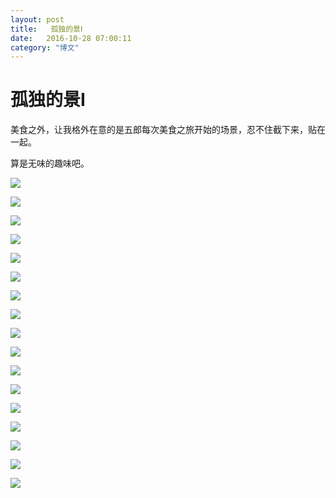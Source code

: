 ```yaml
---
layout: post
title:   孤独的景Ⅰ
date:   2016-10-28 07:00:11
category: "博文"
---
```

# 孤独的景Ⅰ

美食之外，让我格外在意的是五郎每次美食之旅开始的场景，忍不住截下来，贴在一起。

算是无味的趣味吧。

![](http://7xoc51.com1.z0.glb.clouddn.com/%E5%AD%A4%E7%8B%AC%E7%9A%84%E7%BE%8E%E9%A3%9F%E5%AE%B6%201.png)

![](http://7xoc51.com1.z0.glb.clouddn.com/%E5%AD%A4%E7%8B%AC%E7%9A%84%E7%BE%8E%E9%A3%9F%E5%AE%B6%2010.png)

![](http://7xoc51.com1.z0.glb.clouddn.com/%E5%AD%A4%E7%8B%AC%E7%9A%84%E7%BE%8E%E9%A3%9F%E5%AE%B6%2012.png)

![](http://7xoc51.com1.z0.glb.clouddn.com/%E5%AD%A4%E7%8B%AC%E7%9A%84%E7%BE%8E%E9%A3%9F%E5%AE%B6%2013.png)

![](http://7xoc51.com1.z0.glb.clouddn.com/%E5%AD%A4%E7%8B%AC%E7%9A%84%E7%BE%8E%E9%A3%9F%E5%AE%B6%2014.png)

![](http://7xoc51.com1.z0.glb.clouddn.com/%E5%AD%A4%E7%8B%AC%E7%9A%84%E7%BE%8E%E9%A3%9F%E5%AE%B6%2016.png)

![](http://7xoc51.com1.z0.glb.clouddn.com/%E5%AD%A4%E7%8B%AC%E7%9A%84%E7%BE%8E%E9%A3%9F%E5%AE%B6%2017.png)

![](http://7xoc51.com1.z0.glb.clouddn.com/%E5%AD%A4%E7%8B%AC%E7%9A%84%E7%BE%8E%E9%A3%9F%E5%AE%B6%203.png)

![](http://7xoc51.com1.z0.glb.clouddn.com/%E5%AD%A4%E7%8B%AC%E7%9A%84%E7%BE%8E%E9%A3%9F%E5%AE%B6%205.png)

![](http://7xoc51.com1.z0.glb.clouddn.com/%E5%AD%A4%E7%8B%AC%E7%9A%84%E7%BE%8E%E9%A3%9F%E5%AE%B6%206.png)

![](http://7xoc51.com1.z0.glb.clouddn.com/%E5%AD%A4%E7%8B%AC%E7%9A%84%E7%BE%8E%E9%A3%9F%E5%AE%B6%207.png)

![](http://7xoc51.com1.z0.glb.clouddn.com/%E5%AD%A4%E7%8B%AC%E7%9A%84%E7%BE%8E%E9%A3%9F%E5%AE%B6%208.png)

![](http://7xoc51.com1.z0.glb.clouddn.com/%E5%AD%A4%E7%8B%AC%E7%9A%84%E7%BE%8E%E9%A3%9F%E5%AE%B6%209.png)

![](http://7xoc51.com1.z0.glb.clouddn.com/%E5%AD%A4%E7%8B%AC%E7%9A%84%E7%BE%8E%E9%A3%9F%E5%AE%B611.png)

![](http://7xoc51.com1.z0.glb.clouddn.com/%E5%AD%A4%E7%8B%AC%E7%9A%84%E7%BE%8E%E9%A3%9F%E5%AE%B615.png)

![](http://7xoc51.com1.z0.glb.clouddn.com/%E5%AD%A4%E7%8B%AC%E7%9A%84%E7%BE%8E%E9%A3%9F%E5%AE%B62.png)

![](http://7xoc51.com1.z0.glb.clouddn.com/%E5%AD%A4%E7%8B%AC%E7%9A%84%E7%BE%8E%E9%A3%9F%E5%AE%B64.png)